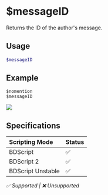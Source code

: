 # $messageID
Returns the ID of the author's message.

## Usage
```php
$messageID
```

## Example
```
$nomention
$messageID
```
![](https://user-images.githubusercontent.com/69215413/126917461-39754ee4-37dd-4a3e-9d72-258b514a8c7d.png)

## Specifications
| Scripting Mode | Status
| :---- | :---- |
| BDScript | ✅ |
| BDScript 2 | ✅ |
| BDScript Unstable | ✅ |

*✅ Supported | ❌ Unsupported*
